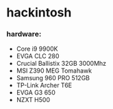 # hackintosh
### hardware:
- Core i9 9900K
- EVGA CLC 280
- Crucial Ballistix 32GB 3000Mhz
- MSI Z390 MEG Tomahawk
- Samsung 960 PRO 512GB
- TP-Link Archer T6E
- EVGA G3 650
- NZXT H500
